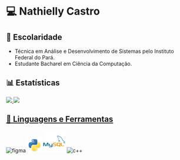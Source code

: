 
# 💻 Nathielly Castro 
## 📖 Escolaridade
* Técnica em Análise e Desenvolvimento de Sistemas pelo Instituto Federal do Pará. 
* Estudante Bacharel em Ciência da Computação.

## 📊 Estatísticas 
<div>
<a href="https://github.com/nathil">
<img loading="lazy" height="180em" src="https://github-readme-stats.vercel.app/api/top-langs/?username=nathil&layout=compact&langs_count=7&theme=dracula"/>
<img loading="lazy" height="180em" src="https://github-readme-stats.vercel.app/api?username=nathil&show_icons=true&theme=dracula&include_all_commits=true&count_private=true"/>
</div>

## 🔧 Linguagens e Ferramentas
<p align="left"> <a target="_blank"> <img src="https://www.vectorlogo.zone/logos/figma/figma-icon.svg" alt="figma" width="40" height="40"/> </a> <a target="_blank"> <img src="https://github.com/devicons/devicon/blob/master/icons/python/python-original.svg" alt="python" width="40" height="40"/> </a> <a target="_blank"> <img src="https://github.com/devicons/devicon/blob/master/icons/mysql/mysql-original-wordmark.svg" alt="mysql" width="60" height="60"/> </a> <a target="_blank"> <img src="https://img.icons8.com/?size=512&id=40669&format=png" alt="c++" width="40" height="40"/> </a> </p>

